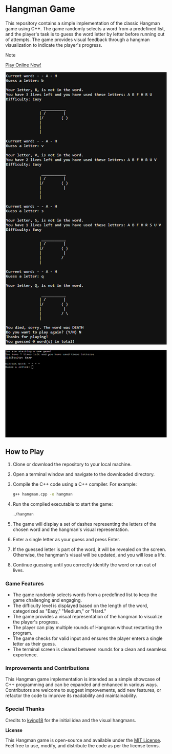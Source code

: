 # **Hangman Game**

This repository contains a simple implementation of the classic Hangman game using C++. The game randomly selects a word from a predefined list, and the player's task is to guess the word letter by letter before running out of attempts. The game provides visual feedback through a hangman visualization to indicate the player's progress.

> [!NOTE]  
> [Play Online Now!](https://tinyurl.com/bdzfr5x4)

![hangman game](hangman.png)

![demohangman.gif](demohangman.gif)

## **How to Play**

1. Clone or download the repository to your local machine.

2. Open a terminal window and navigate to the downloaded directory.

3. Compile the C++ code using a C++ compiler. For example:
   
   ````bash
   g++ hangman.cpp -o hangman
   ````
   
4. Run the compiled executable to start the game:

    ````bash
   ./hangman
    ````
5. The game will display a set of dashes representing the letters of the chosen word and the hangman's visual representation.
6. Enter a single letter as your guess and press Enter.
7. If the guessed letter is part of the word, it will be revealed on the screen. Otherwise, the hangman's visual will be updated, and you will lose a life.
8. Continue guessing until you correctly identify the word or run out of lives.

### **Game Features**

- The game randomly selects words from a predefined list to keep the game challenging and engaging.
- The difficulty level is displayed based on the length of the word, categorized as "Easy," "Medium," or "Hard."
- The game provides a visual representation of the hangman to visualize the player's progress.
- The player can play multiple rounds of Hangman without restarting the program.
- The game checks for valid input and ensures the player enters a single letter as their guess.
- The terminal screen is cleared between rounds for a clean and seamless experience.

### **Improvements and Contributions**

This Hangman game implementation is intended as a simple showcase of C++ programming and can be expanded and enhanced in various ways. Contributors are welcome to suggest improvements, add new features, or refactor the code to improve its readability and maintainability.

### Special Thanks

Credits to [kying18](https://github.com/kying18) for the initial idea and the visual hangmans.

**License**

This Hangman game is open-source and available under the [MIT License](LICENSE). Feel free to use, modify, and distribute the code as per the license terms.
